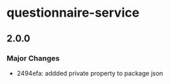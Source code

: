 # questionnaire-service

## 2.0.0

### Major Changes

- 2494efa: addded private property to package json
